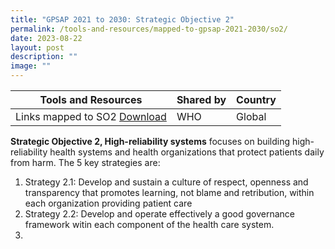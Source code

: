 ```yaml
---
title: "GPSAP 2021 to 2030: Strategic Objective 2"
permalink: /tools-and-resources/mapped-to-gpsap-2021-2030/so2/
date: 2023-08-22
layout: post
description: ""
image: ""
---
```

| Tools and Resources | Shared by | Country |
| -------- | -------- | -------- |
| Links mapped to SO2 [Download](/files/gkpslinka02-20232406.pdf)    | WHO     | Global     |

**Strategic Objective 2, High-reliability systems** focuses on building high-reliability health systems and health organizations that protect patients daily from harm. The 5 key strategies are:

1. Strategy 2.1: Develop and sustain a culture of respect, openness and transparency that promotes learning, not blame and retribution, within each organization providing patient care
2. Strategy 2.2: Develop and operate effectively a good governance framework witin each component of the health care system.
3. 
